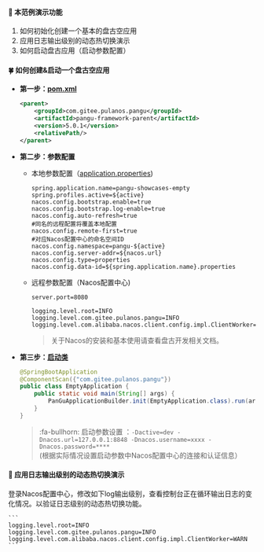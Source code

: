 #### :mushroom: 本范例演示功能

1. 如何初始化创建一个基本的盘古空应用
2. 应用日志输出级别的动态热切换演示
3. 如何启动盘古应用（启动参数配置）

#### :four_leaf_clover: 如何创建&启动一个盘古空应用
-  **第一步：[pom.xml](https://gitee.com/pulanos/pangu-showcases/blob/master/pangu-showcases-empty/pom.xml)** 
    ``` xml
    <parent>
        <groupId>com.gitee.pulanos.pangu</groupId>
        <artifactId>pangu-framework-parent</artifactId>
        <version>5.0.1</version>
        <relativePath/>
    </parent>
    ```
- **第二步：参数配置** 
  - 本地参数配置（[application.properties](https://gitee.com/pulanos/pangu-showcases/blob/master/pangu-showcases-empty/src/main/resources/application.properties))
    ```
    spring.application.name=pangu-showcases-empty
    spring.profiles.active=${active}
    nacos.config.bootstrap.enable=true
    nacos.config.bootstrap.log-enable=true
    nacos.config.auto-refresh=true
    #同名的远程配置将覆盖本地配置
    nacos.config.remote-first=true
    #对应Nacos配置中心的命名空间ID
    nacos.config.namespace=pangu-${active}
    nacos.config.server-addr=${nacos.url}
    nacos.config.type=properties
    nacos.config.data-id=${spring.application.name}.properties
    ```
  - 远程参数配置（Nacos配置中心)
    ```
    server.port=8080
    
    logging.level.root=INFO
    logging.level.com.gitee.pulanos.pangu=INFO
    logging.level.com.alibaba.nacos.client.config.impl.ClientWorker=WARN
    ```
    > 关于Nacos的安装和基本使用请查看盘古开发相关文档。

-  **第三步：[启动类](https://gitee.com/pulanos/pangu-showcases/blob/master/pangu-showcases-empty/src/main/java/com/gitee/pulanos/pangu/showcases/EmptyApplication.java)** 

    ``` java
    @SpringBootApplication
    @ComponentScan({"com.gitee.pulanos.pangu"})
    public class EmptyApplication {
        public static void main(String[] args) {
            PanGuApplicationBuilder.init(EmptyApplication.class).run(args);
        }
    }
    ```
    > :fa-bullhorn: 启动参数设置 ：`-Dactive=dev -Dnacos.url=127.0.0.1:8848 -Dnacos.username=xxxx -Dnacos.password=****`  
      (根据实际情况设置启动参数中Nacos配置中心的连接和认证信息）

#### :rose: 应用日志输出级别的动态热切换演示

登录Nacos配置中心，修改如下log输出级别，查看控制台正在循环输出日志的变化情况。以验证日志级别的动态热切换功能。

    ```
    logging.level.root=INFO
    logging.level.com.gitee.pulanos.pangu=INFO
    logging.level.com.alibaba.nacos.client.config.impl.ClientWorker=WARN
    ```
